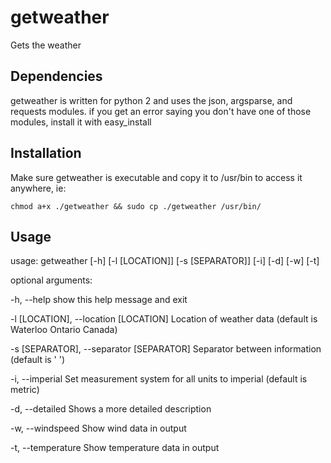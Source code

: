 getweather
==========

Gets the weather

Dependencies
------------
getweather is written for python 2 and uses the json, argsparse, and requests modules.
if you get an error saying you don't have one of those modules, install it with easy_install

Installation
------------
Make sure getweather is executable and copy it to /usr/bin to access it anywhere, ie:
	
	chmod a+x ./getweather && sudo cp ./getweather /usr/bin/

Usage
-----
usage: getweather [-h] [-l [LOCATION]] [-s [SEPARATOR]] [-i] [-d] [-w] [-t]

optional arguments:

  -h, --help            show this help message and exit
  
  -l [LOCATION], --location [LOCATION] Location of weather data (default is Waterloo Ontario Canada)
                        
  -s [SEPARATOR], --separator [SEPARATOR] Separator between information (default is ' ')
                        
  -i, --imperial        Set measurement system for all units to imperial (default is metric)
                        
  -d, --detailed        Shows a more detailed description
  
  -w, --windspeed       Show wind data in output
  
  -t, --temperature     Show temperature data in output
